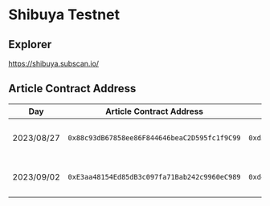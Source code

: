 # Shibuya Testnet

## Explorer

https://shibuya.subscan.io/

## Article Contract Address

| Day | Article Contract Address | Article Transaction Hash | Emoji Contract Address | Emoji Transaction Hash | description |
| --- | ------------------------ | ------------------------ | ---------------------- | ---------------------- | ----------- |
| 2023/08/27 | `0x88c93dB67858ee86F844646beaC2D595fc1f9C99` |  `0xd5dcdf48159ba4b3789a91885bf8eea9f6e82c0748a101c7e45b8b2a0ac3210c` | `0x589B2c9e70Cd5011eA201EbE18348be8BD0D90a4` | `0xb31b1153a754ac80312ea9a4c18f727e55574aae9f9fcbfcb0447c41ec18459e` | フェーズ1のテストコントラクト |
| 2023/09/02 | `0xE3aa48154Ed85dB3c097fa71Bab242c9960eC989` |  `0xd4f200ab59c5aa65a637226f85a4abd1876c9d92f886ba76eb9fb2a7a7115cd1` | `0x2d6bc336C903C929fD469cDA7e93a3477b50EcfE` | `0x2c258c5eb866c3b6bb214c0cf0566bf7192fbbc03e05e83598eaf7a822fe746d` | フェーズ1のテストコントラクト |

